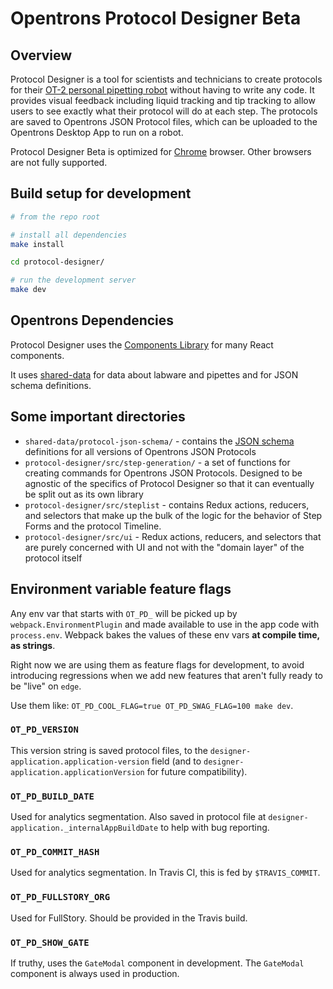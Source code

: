 # Opentrons Protocol Designer Beta

## Overview

Protocol Designer is a tool for scientists and technicians to create protocols for their [OT-2 personal pipetting robot][ot-2] without having to write any code. It provides visual feedback including liquid tracking and tip tracking to allow users to see exactly what their protocol will do at each step. The protocols are saved to Opentrons JSON Protocol files, which can be uploaded to the Opentrons Desktop App to run on a robot.

Protocol Designer Beta is optimized for [Chrome][chrome] browser. Other browsers are not fully supported.

## Build setup for development

```bash
# from the repo root

# install all dependencies
make install

cd protocol-designer/

# run the development server
make dev
```

## Opentrons Dependencies

Protocol Designer uses the [Components Library](../components) for many React components.

It uses [shared-data](../shared-data) for data about labware and pipettes and for JSON schema definitions.

## Some important directories

- `shared-data/protocol-json-schema/` - contains the [JSON schema][json-schema] definitions for all versions of Opentrons JSON Protocols
- `protocol-designer/src/step-generation/` - a set of functions for creating commands for Opentrons JSON Protocols. Designed to be agnostic of the specifics of Protocol Designer so that it can eventually be split out as its own library
- `protocol-designer/src/steplist` - contains Redux actions, reducers, and selectors that make up the bulk of the logic for the behavior of Step Forms and the protocol Timeline.
- `protocol-designer/src/ui` - Redux actions, reducers, and selectors that are purely concerned with UI and not with the "domain layer" of the protocol itself

## Environment variable feature flags

Any env var that starts with `OT_PD_` will be picked up by `webpack.EnvironmentPlugin` and made available to use in the app code with `process.env`. Webpack bakes the values of these env vars **at compile time, as strings**.

Right now we are using them as feature flags for development, to avoid introducing regressions when we add new features that aren't fully ready to be "live" on `edge`.

Use them like: `OT_PD_COOL_FLAG=true OT_PD_SWAG_FLAG=100 make dev`.

### `OT_PD_VERSION`

This version string is saved protocol files, to the `designer-application.application-version` field (and to `designer-application.applicationVersion` for future compatibility).

### `OT_PD_BUILD_DATE`

Used for analytics segmentation. Also saved in protocol file at `designer-application._internalAppBuildDate` to help with bug reporting.

### `OT_PD_COMMIT_HASH`

Used for analytics segmentation. In Travis CI, this is fed by `$TRAVIS_COMMIT`.

### `OT_PD_FULLSTORY_ORG`

Used for FullStory. Should be provided in the Travis build.

### `OT_PD_SHOW_GATE`

If truthy, uses the `GateModal` component in development. The `GateModal` component is always used in production.

[chrome]: https://www.google.com/chrome/
[json-schema]: https://json-schema.org/
[ot-2]: https://opentrons.com/ot-2

